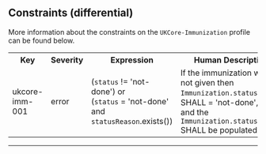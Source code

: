 ## Constraints (differential)

More information about the constraints on the <code>UKCore-Immunization</code> profile can be found below.

<table class="assets">
<tr>
<th width="15%">Key</th>
<th width="10%">Severity</th>
<th width="30%">Expression</th>
<th width="45%">Human Description</th>
</tr>
<tr>
<td>ukcore-imm-001</td>
<td>error</td>
<td>(<code>status</code> != 'not-done') or <br>(<code>status</code> = 'not-done' and <code>statusReason</code>.exists())</td>
<td>If the immunization was not given then<br><code>Immunization.status</code> value SHALL = 'not-done',<br>and the <code> Immunization.statusReason</code> SHALL be populated</td>
</tr>
</table>

---